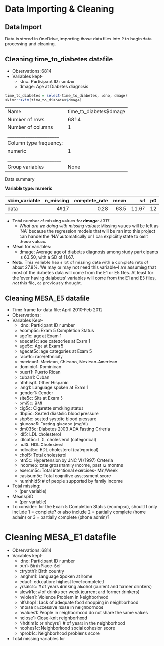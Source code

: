 Data Importing & Cleaning
================

## Data Import

Data is stored in OneDrive, importing those data files into R to begin
data processing and cleaning.

## Cleaning time_to_diabetes datafile

- Observations: 6814  
- Variables kept-
  - idno: Participant ID number  
  - dmage: Age at Diabetes diagnosis

``` r
time_to_diabetes = select(time_to_diabetes, idno, dmage)
skimr::skim(time_to_diabetes$dmage)
```

|                                                  |                         |
|:-------------------------------------------------|:------------------------|
| Name                                             | time_to_diabetes\$dmage |
| Number of rows                                   | 6814                    |
| Number of columns                                | 1                       |
| \_\_\_\_\_\_\_\_\_\_\_\_\_\_\_\_\_\_\_\_\_\_\_   |                         |
| Column type frequency:                           |                         |
| numeric                                          | 1                       |
| \_\_\_\_\_\_\_\_\_\_\_\_\_\_\_\_\_\_\_\_\_\_\_\_ |                         |
| Group variables                                  | None                    |

Data summary

**Variable type: numeric**

| skim_variable | n_missing | complete_rate | mean |    sd |  p0 | p25 | p50 | p75 | p100 | hist  |
|:--------------|----------:|--------------:|-----:|------:|----:|----:|----:|----:|-----:|:------|
| data          |      4917 |          0.28 | 63.5 | 11.67 |  12 |  56 |  64 |  72 |   94 | ▁▁▆▇▂ |

- Total number of missing values for **dmage**: 4917
  - *What are we doing with missing values*: Missing values will be left
    as ‘NA’ because the regression models that will be ran into this
    project can handel the ‘NA’ automatically or I can explciitly state
    to omit those values.
- Mean for variables:
  - dmage: Average age of diabetes diagnosis among study participants is
    63.50, with a SD of 11.67.
- **Note**: This variable has a lot of missing data with a complete rate
  of about 27.8%. We may or may not need this variable–I am assuming
  that most of the diabetes data will come from the E1 or E5 files. At
  least for the ‘ever having daiabetes’ variables will come from the E1
  and E3 files, *not* this file, as previously thought.

## Cleaning MESA_E5 datafile

- Time frame for data file: April 2010-Feb 2012
- Observations:
- Variables Kept-
  - Idno: Participant ID number
  - ecomp5c: Exam 5 Completion Status
  - age1c: age at Exam 1
  - agecat1c: age categories at Exam 1
  - age5c: Age at Exam 5
  - agecat5c: age categories at Exam 5
  - race1c: race/ethnicity
  - mexican1: Mexican, Chicano, Mexican-American
  - dominic1: Dominican
  - puert1: Puerto Rican
  - cuban1: Cuban
  - othhisp1: Other Hispanic
  - lang1: Language spoken at Exam 1
  - gender1: Gender
  - site5c: Site at Exam 5
  - bmi5c: BMI
  - cig5c: Cigarette smoking status
  - dbp5c: Seated diastolic blood pressure
  - sbp5c: seated systolic blood pressure
  - glucose5: Fasting glucose (mg/dl)
  - dm035c: Diabetes 2003 ADA Fasting Criteria
  - ldl5: LDL cholesterol
  - ldlcat5c: LDL cholesterol (categorical)
  - hdl5: HDL Cholesterol
  - hdlcat5c: HDL cholesterol (categorical)
  - chol5: Total cholesterol
  - htn5c: Hypertension by JNC VI (1997) Creteria
  - income5: total gross family income, past 12 months
  - exercm5c: Total intentional exercises- Min/Week
  - casisum5c: Total cognitive assessment score
  - numhhld5: \# of people supported by family income
- Total missing:
  - (per variable)
- Means/SD
  - (per variable)
- To consider: for the Exam 5 Completion Status (ecomp5c), should I only
  include 1 = complete? or also include 2 = partially complete (home
  admin) or 3 = partially complete (phone admin)?

# Cleaning MESA_E1 datafile

- Observations: 6814
- Variables kept-
  - Idno: Participant ID number
  - bth1: Birth Place-Self
  - ctrybth1: Birth country
  - langhm1: Language Spoken at home
  - educ1: education: highest level completed
  - yrsalc1c: \# of years drinking alcohol (current and former drinkers)
  - alcwk1c: \# of drinks per week (current and former drinkers)
  - nviolen1: Violence Problem in Neighborhood
  - nlfshop1: Lack of adequate food shopping in neighborhood
  - nnoise1: Excessive noise in neighborhood
  - nvalues1: People in neighborhood do not share the same values
  - nclose1: Close-knit neighborhood
  - Nhdtim1c or nhdyrs1: \# of years in the neighborhood
  - ncohes1c: Neighborhood social cohesion score
  - nprob1c: Neighborhood problems score
- Total missing variables for
